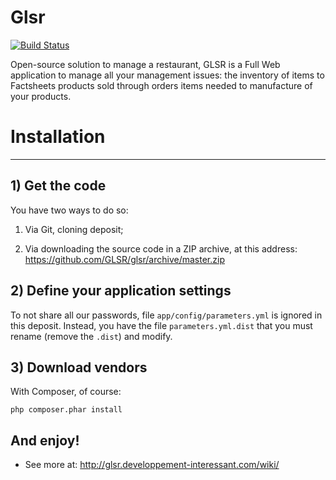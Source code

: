 Glsr
====

[![Build Status](https://travis-ci.org/GLSR/glsr.svg?branch=developp)](https://travis-ci.org/GLSR/glsr)

Open-source solution to manage a restaurant, GLSR is a Full Web application to manage all your management issues: the inventory of items to Factsheets products sold through orders items needed to manufacture of your products.

# Installation
--------------

## 1) Get the code

You have two ways to do so:

1) Via Git, cloning deposit;

2) Via downloading the source code in a ZIP archive, at this address: https://github.com/GLSR/glsr/archive/master.zip

## 2) Define your application settings

To not share all our passwords, file `app/config/parameters.yml` is ignored in this deposit. Instead, you have the file `parameters.yml.dist` that you must rename (remove the `.dist`) and modify.

## 3) Download vendors

With Composer, of course:

    php composer.phar install

## And enjoy!

- See more at: http://glsr.developpement-interessant.com/wiki/